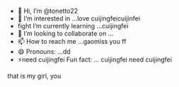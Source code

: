- 👋 Hi, I’m @tonetto22
- 👀 I’m interested in ...love cuijingfeicuijinfei
- fight I’m currently learning ...cuijingfei
- 💞️ I’m looking to collaborate on ...
- 📫 How to reach me ...gaomiss you ff
- 😄 Pronouns: ...dd
- ⚡need cuijingfei  Fun fact: ... cuijingfei
need cuijingfei
<!---the best wishes to you
tonetto22/tonetto22 is a ✨ special ✨ repository because its `README.md` (this file) appears on your GitHub profile.
You can click the Preview link to take a look at your changes.
--->
that is my girl, you
